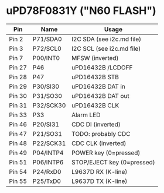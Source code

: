 # uPD78F0831Y ("N60 FLASH")

| Pin       | Name      | Usage                           |
|-----------|-----------|---------------------------------|
|Pin  2     |P71/SDA0   |I2C SDA (see i2c.md file)        |      
|Pin  3     |P72/SCL0   |I2C SCL (see i2c.md file)        |
|Pin  7     |P00/INT0   |MFSW (inverted)                  |
|Pin 27     |P46        |uPD16432B /LCDOFF                |
|Pin 28     |P47        |uPD16432B STB                    |
|Pin 29     |P30/SI30   |uPD16432B DAT in                 |
|Pin 30     |P31/SO30   |uPD16432B DAT out                |
|Pin 31     |P32/SCK30  |uPD16432B CLK                    |
|Pin 33     |P33        |Alarm LED                        |
|Pin 46     |P20/SI31   |CDC DI (inverted)                |
|Pin 47     |P21/SO31   |TODO: probably CDC               |
|Pin 48     |P22/SCK31  |CDC CLK (inverted)               |
|Pin 49     |P04/INTP4  |POWER key (0=pressed)            |
|Pin 51     |P06/INTP6  |STOP/EJECT key (0=pressed)       |
|Pin 54     |P24/RxD0   |L9637D RX (K-line)               |
|Pin 55     |P25/TxD0   |L9637D TX (K-line)               |
